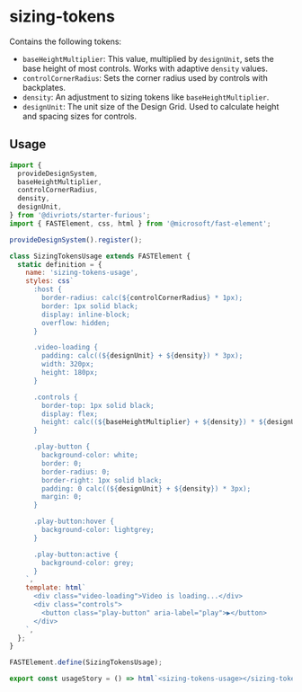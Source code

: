 # sizing-tokens

Contains the following tokens:

- `baseHeightMultiplier`: This value, multiplied by `designUnit`, sets the base height of most controls. Works with adaptive `density` values.
- `controlCornerRadius`: Sets the corner radius used by controls with backplates.
- `density`: An adjustment to sizing tokens like `baseHeightMultiplier`.
- `designUnit`: The unit size of the Design Grid. Used to calculate height and spacing sizes for controls.

## Usage

```js preview-story
import {
  provideDesignSystem,
  baseHeightMultiplier,
  controlCornerRadius,
  density,
  designUnit,
} from '@divriots/starter-furious';
import { FASTElement, css, html } from '@microsoft/fast-element';

provideDesignSystem().register();

class SizingTokensUsage extends FASTElement {
  static definition = {
    name: 'sizing-tokens-usage',
    styles: css`
      :host {
        border-radius: calc(${controlCornerRadius} * 1px);
        border: 1px solid black;
        display: inline-block;
        overflow: hidden;
      }

      .video-loading {
        padding: calc((${designUnit} + ${density}) * 3px);
        width: 320px;
        height: 180px;
      }

      .controls {
        border-top: 1px solid black;
        display: flex;
        height: calc((${baseHeightMultiplier} + ${density}) * ${designUnit} * 1px);
      }

      .play-button {
        background-color: white;
        border: 0;
        border-radius: 0;
        border-right: 1px solid black;
        padding: 0 calc((${designUnit} + ${density}) * 3px);
        margin: 0;
      }

      .play-button:hover {
        background-color: lightgrey;
      }

      .play-button:active {
        background-color: grey;
      }
    `,
    template: html`
      <div class="video-loading">Video is loading...</div>
      <div class="controls">
        <button class="play-button" aria-label="play">▶</button>
      </div>
    `,
  };
}

FASTElement.define(SizingTokensUsage);

export const usageStory = () => html`<sizing-tokens-usage></sizing-tokens-usage>`;
```
